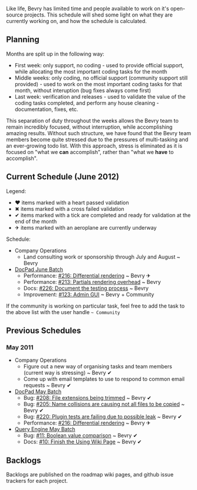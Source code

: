Like life, Bevry has limited time and people available to work on it's open-source projects. This schedule will shed some light on what they are currently working on, and how the schedule is calculated.

## Planning

Months are split up in the following way:

- First week: only support, no coding - used to provide official support, while allocating the most important coding tasks for the month
- Middle weeks: only coding, no official support (community support still provided) - used to work on the most important coding tasks for that month, without interuption (bug fixes always come first)
- Last week: verification and releases - used to validate the value of the coding tasks completed, and perform any house cleaning - documentation, fixes, etc.

This separation of duty throughout the weeks allows the Bevry team to remain incredibly focused, without interruption, while accomplishing amazing results. Without such structure, we have found that the Bevry team members become quite stressed due to the pressures of multi-tasking and an ever-growing todo list. With this approach, stress is eliminated as it is focused on "what we **can** accomplish", rather than "what we **have** to accomplish".


## Current Schedule (June 2012)

Legend:
- ❤ items marked with a heart passed validation
- ✖ items marked with a cross failed validation
- ✔ items marked with a tick are completed and ready for validation at the end of the month
- ✈ items marked with an aeroplane are currently underway

Schedule:
- Company Operations
  - Land consulting work or sponsorship through July and August ~ Bevry
- [DocPad June Batch](https://github.com/bevry/docpad/issues?milestone=10)
  - Performance: [#216: Differential rendering](https://github.com/bevry/docpad/issues/216) ~ Bevry ✈
  - Performance: [#213: Partials rendering overhead](https://github.com/bevry/docpad/issues/213) ~ Bevry
  - Docs: [#226: Document the testing process](https://github.com/bevry/docpad/issues/226) ~ Bevry
  - Improvement: [#123: Admin GUI](https://github.com/bevry/docpad/issues/123) ~ Bevry + Community  

If the community is working on particular task, feel free to add the task to the above list with the user handle `~ Community`


## Previous Schedules

### May 2011
- Company Operations
  - Figure out a new way of organising tasks and team members (current way is stressing) ~ Bevry ✔
  - Come up with email templates to use to respond to common email requests ~ Bevry ✔
- [DocPad May Batch](https://github.com/bevry/docpad/issues?milestone=9)
  - Bug: [#208: File extensions being trimmed](https://github.com/bevry/docpad/issues/208) ~ Bevry ✔
  - Bug: [#205: Name collisions are causing not all files to be copied](https://github.com/bevry/docpad/issues/205) ~ Bevry ✔
  - Bug: [#220: Plugin tests are failing due to possible leak](https://github.com/bevry/docpad/issues/220) ~ Bevry ✔
  - Performance: [#216: Differential rendering](https://github.com/bevry/docpad/issues/216) ~ Bevry ✈
- [Query Engine May Batch](https://github.com/bevry/query-engine/issues?milestone=1)
  - Bug: [#11: Boolean value comparison](https://github.com/bevry/query-engine/pull/11) ~ Bevry  ✔
  - Docs: [#10: Finish the Using Wiki Page](https://github.com/bevry/query-engine/issues/10) ~ Bevry ✔

## Backlogs

Backlogs are published on the roadmap wiki pages, and github issue trackers for each project.